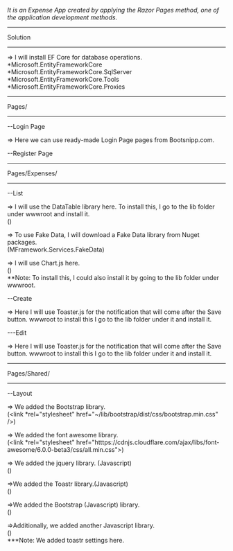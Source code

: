 *It is an Expense App created by applying the Razor Pages method, one of the application development methods.*
******************************
Solution
******************************
=> I will install EF Core for database operations.
<br>
*Microsoft.EntityFrameworkCore
<br>
*Microsoft.EntityFrameworkCore.SqlServer
<br>
*Microsoft.EntityFrameworkCore.Tools
<br>
*Microsoft.EntityFrameworkCore.Proxies

******************************
Pages/
******************************

--Login Page

=> Here we can use ready-made Login Page pages from Bootsnipp.com.

--Register Page

******************************
Pages/Expenses/
******************************

--List

=> I will use the DataTable library here. To install this, I go to the lib folder under wwwroot and install it.
<br> (<script src="~/lib/datatables/js/jquery.dataTables.min.js"></script>)

=> To use Fake Data, I will download a Fake Data library from Nuget packages. <br> (MFramework.Services.FakeData)

=> I will use Chart.js here. <br> (<script src="htttps://cdn.jsdelivr.net/npm/chart.js"></script>)
<br>
**Note: To install this, I could also install it by going to the lib folder under wwwroot.

--Create

=> Here I will use Toaster.js for the notification that will come after the Save button. wwwroot to install this
I go to the lib folder under it and install it.

---Edit

=> Here I will use Toaster.js for the notification that will come after the Save button. wwwroot to install this
I go to the lib folder under it and install it.

******************************
Pages/Shared/
******************************

--Layout

=> We added the Bootstrap library. <br> (<link *rel="stylesheet" href="~/lib/bootstrap/dist/css/bootstrap.min.css" />)

=> We added the font awesome library. <br> (<link *rel="stylesheet" href="htttps://cdnjs.cloudflare.com/ajax/libs/font-awesome/6.0.0-beta3/css/all.min.css">)

=> We added the jquery library. (Javascript) <br> (<script src="~/lib/jquery/dist/jquery.min.js"></script>)

=>We added the Toastr library.(Javascript) <br> (<script src="~/lib/toastr.js/toastr.min.js"></script>)

=>We added the Bootstrap (Javascript) library. <br> (<script src="~/lib/bootstrap/dist/js/bootstrap.bundle.min.js"></script>)

=>Additionally, we added another Javascript library. <br> (<script src="~/js/site.js" asp-append-version="true"></script>)
<br>***Note: We added toastr settings here.
    
    
